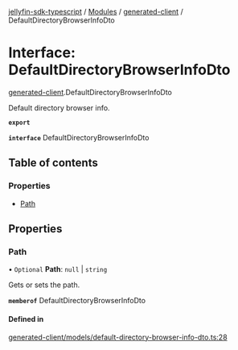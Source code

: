 [jellyfin-sdk-typescript](../README.md) / [Modules](../modules.md) / [generated-client](../modules/generated_client.md) / DefaultDirectoryBrowserInfoDto

# Interface: DefaultDirectoryBrowserInfoDto

[generated-client](../modules/generated_client.md).DefaultDirectoryBrowserInfoDto

Default directory browser info.

**`export`**

**`interface`** DefaultDirectoryBrowserInfoDto

## Table of contents

### Properties

- [Path](generated_client.DefaultDirectoryBrowserInfoDto.md#path)

## Properties

### Path

• `Optional` **Path**: ``null`` \| `string`

Gets or sets the path.

**`memberof`** DefaultDirectoryBrowserInfoDto

#### Defined in

[generated-client/models/default-directory-browser-info-dto.ts:28](https://github.com/thornbill/jellyfin-sdk-typescript/blob/b0f5501/src/generated-client/models/default-directory-browser-info-dto.ts#L28)
